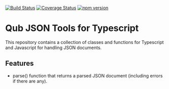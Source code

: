 [![Build Status](https://travis-ci.org/danschultequb/qub-typescript-json.svg?branch=master)](https://travis-ci.org/danschultequb/qub-typescript-json)
[![Coverage Status](https://coveralls.io/repos/github/danschultequb/qub-typescript-json/badge.svg?branch=master)](https://coveralls.io/github/danschultequb/qub-typescript-json?branch=master)
[![npm version](https://badge.fury.io/js/qub-json.svg)](https://badge.fury.io/js/qub-json)

# Qub JSON Tools for Typescript

This repository contains a collection of classes and functions for Typescript and Javascript for handling JSON documents.

## Features

- parse() function that returns a parsed JSON document (including errors if there are any).